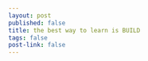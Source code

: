 ```yaml
--- 
layout: post
published: false
title: the best way to learn is BUILD
tags: false
post-link: false
---
```

